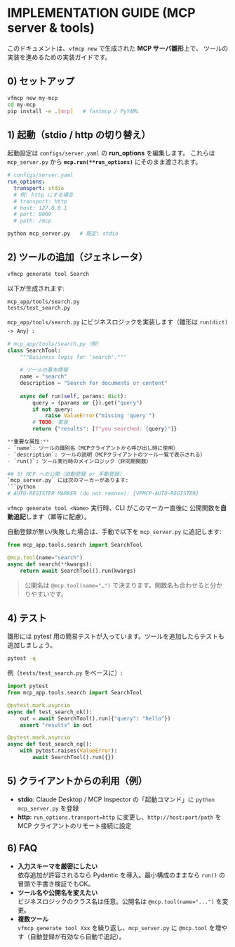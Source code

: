 # IMPLEMENTATION GUIDE (MCP server & tools)

このドキュメントは、`vfmcp new` で生成された **MCP サーバ雛形**上で、
ツールの実装を進めるための実装ガイドです。

## 0) セットアップ
```bash
vfmcp new my-mcp
cd my-mcp
pip install -e .[mcp]   # fastmcp / PyYAML
```

## 1) 起動（stdio / http の切り替え）
起動設定は `configs/server.yaml` の **run_options** を編集します。
これらは `mcp_server.py` から **`mcp.run(**run_options)`** にそのまま渡されます。

```yaml
# configs/server.yaml
run_options:
  transport: stdio
  # 例: http にする場合
  # transport: http
  # host: 127.0.0.1
  # port: 8009
  # path: /mcp
```

```bash
python mcp_server.py   # 既定: stdio
```

## 2) ツールの追加（ジェネレータ）
```bash
vfmcp generate tool Search
```

以下が生成されます:
```
mcp_app/tools/search.py
tests/test_search.py
```

`mcp_app/tools/search.py` にビジネスロジックを実装します（雛形は `run(dict) -> Any`）:

```python
# mcp_app/tools/search.py（例）
class SearchTool:
    """Business logic for 'search'."""
    
    # ツールの基本情報
    name = "search"
    description = "Search for documents or content"
    
    async def run(self, params: dict):
        query = (params or {}).get("query")
        if not query:
            raise ValueError("missing 'query'")
        # TODO: 実装
        return {"results": [f"you searched: {query}"]}

**重要な属性:**
- `name`: ツールの識別名（MCPクライアントから呼び出し時に使用）
- `description`: ツールの説明（MCPクライアントのツール一覧で表示される）
- `run()`: ツール実行時のメインロジック（非同期関数）

## 3) MCP への公開（自動登録 or 手動登録）
`mcp_server.py` には次のマーカーがあります:
```python
# AUTO-REGISTER MARKER (do not remove): {VFMCP-AUTO-REGISTER}
```

`vfmcp generate tool <Name>` 実行時、CLI がこのマーカー直後に
公開関数を**自動追記**します（冪等に配慮）。

自動登録が無い/失敗した場合は、手動で以下を `mcp_server.py` に追記します:

```python
from mcp_app.tools.search import SearchTool

@mcp.tool(name="search")
async def search(**kwargs):
    return await SearchTool().run(kwargs)
```

> 公開名は `@mcp.tool(name="…")` で決まります。関数名も合わせると分かりやすいです。

## 4) テスト
雛形には pytest 用の簡易テストが入っています。ツールを追加したらテストも追加しましょう。

```bash
pytest -q
```

例（`tests/test_search.py` をベースに）:
```python
import pytest
from mcp_app.tools.search import SearchTool

@pytest.mark.asyncio
async def test_search_ok():
    out = await SearchTool().run({"query": "hello"})
    assert "results" in out

@pytest.mark.asyncio
async def test_search_ng():
    with pytest.raises(ValueError):
        await SearchTool().run({})
```

## 5) クライアントからの利用（例）
- **stdio**: Claude Desktop / MCP Inspector の「起動コマンド」に `python mcp_server.py` を登録
- **http**: `run_options.transport=http` に変更し、`http://host:port/path` を MCP クライアントのリモート接続に設定

## 6) FAQ
- **入力スキーマを厳密にしたい**  
  依存追加が許容されるなら Pydantic を導入。最小構成のままなら `run()` の冒頭で手書き検証でもOK。
- **ツール名や公開名を変えたい**  
  ビジネスロジックのクラス名は任意。公開名は `@mcp.tool(name="...")` を変更。
- **複数ツール**  
  `vfmcp generate tool Xxx` を繰り返し、`mcp_server.py` に `@mcp.tool` を増やす（自動登録が有効なら自動で追記）。
